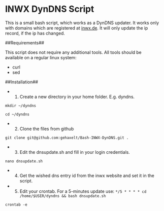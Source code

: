 INWX DynDNS Script
=================

This is a small bash script, which works as a DynDNS updater. It works only with domains which are registered at [inwx.de](inwx.de). It will only update the ip record, if the ip has changed.

##Requirements##

This script does not require any additional tools. All tools should be available on a regular linux system:

- curl
- sed


##Installation##

- 1. Create a new directory in your home folder. E.g. dyndns.

```mkdir ~/dyndns```

```cd ~/dyndns```

- 2. Clone the files from github


```git clone git@github.com:gehaxelt/Bash-INWX-DynDNS.git .```


- 3. Edit the dnsupdate.sh and fill in your login credentials.

```nano dnsupdate.sh```

- 4. Get the wished dns entry id from the inwx website and set it in the script.

- 5. Edit your crontab. For a 5-minutes update use: ```*/5 * * * * cd /home/$USER/dyndns && bash dnsupdate.sh```

```crontab -e```


